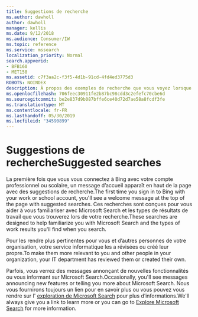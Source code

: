 ```yaml
---
title: Suggestions de recherche
ms.author: dawholl
author: dawholl
manager: kellis
ms.date: 9/12/2018
ms.audience: Consumer/IW
ms.topic: reference
ms.service: mssearch
localization_priority: Normal
search.appverid:
- BFB160
- MET150
ms.assetid: c7f3aa2c-f3f5-4d1b-91cd-4fd4ed3775d3
ROBOTS: NOINDEX
description: À propos des exemples de recherche que vous voyez lorsque vous utilisez Microsoft Search
ms.openlocfilehash: 706feec30911fe2b87bc98cdd3c2efefc70cbe6d
ms.sourcegitcommit: be2e837d9b087bffe6ce40d72d7ae58a8fcdf3fe
ms.translationtype: MT
ms.contentlocale: fr-FR
ms.lasthandoff: 05/30/2019
ms.locfileid: "34590899"
---
```

# <a name="suggested-searches"></a><span data-ttu-id="8e7b8-103">Suggestions de recherche</span><span class="sxs-lookup"><span data-stu-id="8e7b8-103">Suggested searches</span></span>

<span data-ttu-id="8e7b8-104">La première fois que vous vous connectez à Bing avec votre compte professionnel ou scolaire, un message d’accueil apparaît en haut de la page avec des suggestions de recherche.</span><span class="sxs-lookup"><span data-stu-id="8e7b8-104">The first time you sign in to Bing with your work or school account, you'll see a welcome message at the top of the page with suggested searches.</span></span> <span data-ttu-id="8e7b8-105">Ces recherches sont conçues pour vous aider à vous familiariser avec Microsoft Search et les types de résultats de travail que vous trouverez lors de votre recherche.</span><span class="sxs-lookup"><span data-stu-id="8e7b8-105">These searches are designed to help familiarize you with Microsoft Search and the types of work results you'll find when you search.</span></span>
  
<span data-ttu-id="8e7b8-106">Pour les rendre plus pertinentes pour vous et d’autres personnes de votre organisation, votre service informatique les a révisées ou créé leur propre.</span><span class="sxs-lookup"><span data-stu-id="8e7b8-106">To make them more relevant to you and other people in your organization, your IT department has reviewed them or created their own.</span></span>
  
<span data-ttu-id="8e7b8-107">Parfois, vous verrez des messages annonçant de nouvelles fonctionnalités ou vous informant sur Microsoft Search.</span><span class="sxs-lookup"><span data-stu-id="8e7b8-107">Occasionally, you'll see messages announcing new features or telling you more about Microsoft Search.</span></span> <span data-ttu-id="8e7b8-108">Nous vous fournirons toujours un lien pour en savoir plus ou vous pouvez vous rendre sur l' [exploration de Microsoft Search](https://www.bing.com/business/explore) pour plus d’informations.</span><span class="sxs-lookup"><span data-stu-id="8e7b8-108">We'll always give you a link to learn more or you can go to [Explore Microsoft Search](https://www.bing.com/business/explore) for more information.</span></span> 

  

